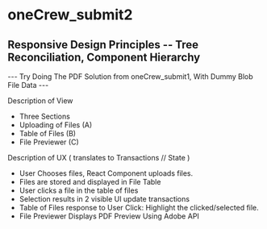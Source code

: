 # oneCrew_submit2
Responsive Design Principles -- Tree Reconciliation, Component Hierarchy
----------------------------------------------------------------------------------
--- Try Doing The PDF Solution from oneCrew_submit1, With Dummy Blob File Data ---


Description of View
- Three Sections
- Uploading of Files (A)
- Table of Files (B)
- File Previewer (C)

Description of UX 
( translates to Transactions // State )
- User Chooses files, React Component uploads files.
- Files are stored and displayed in File Table
- User clicks a file in the table of files
- Selection results in 2 visible UI update transactions
- Table of Files response to User Click: Highlight the clicked/selected file.
- File Previewer Displays PDF Preview Using Adobe API
